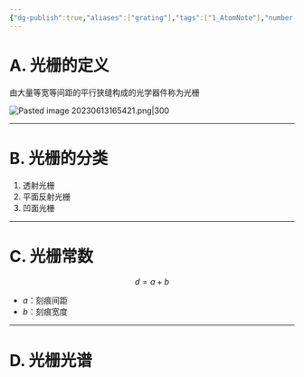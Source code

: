 ```yaml
---
{"dg-publish":true,"aliases":["grating"],"tags":["1_AtomNote"],"number headings":"auto, first-level 1, max 6, A.1.","Created-Date":"2023-05-11 11:09:48","Modified-Date":"2024-04-18 11:53:30","permalink":"/A01_Lessons/Aa05_大学物理/光栅/","dgPassFrontmatter":true}
---
```



# A. 光栅的定义
由大量等宽等间距的平行狭缝构成的光学器件称为光栅

![Pasted image 20230613165421.png|300](/img/user/Z02_ObFiles/Attachments/Pasted%20image%2020230613165421.png)



---

# B. 光栅的分类

1. 透射光栅
2. 平面反射光栅
3. 凹面光栅




---

# C. 光栅常数

$$d = a+b$$

- $a$：刻痕间距
- $b$：刻痕宽度


---

# D. 光栅光谱
